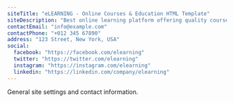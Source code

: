 ```yaml
---
siteTitle: "eLEARNING - Online Courses & Education HTML Template"
siteDescription: "Best online learning platform offering quality courses in web design, programming, and digital marketing."
contactEmail: "info@example.com"
contactPhone: "+012 345 67890"
address: "123 Street, New York, USA"
social:
  facebook: "https://facebook.com/elearning"
  twitter: "https://twitter.com/elearning"
  instagram: "https://instagram.com/elearning"
  linkedin: "https://linkedin.com/company/elearning"
---
```


General site settings and contact information.